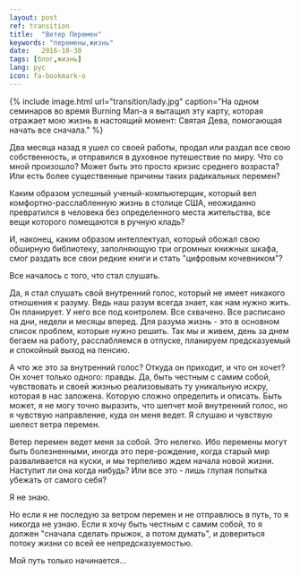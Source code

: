 ```yaml
---
layout: post
ref: transition
title:  "Ветер Перемен"
keywords: "перемены,жизнь"
date:   2016-10-30
tags: [блог,жизнь]
lang: рус
icon: fa-bookmark-o
---
```


{% include image.html url="transition/lady.jpg" caption="На одном семинаров во время Burning Man-a я вытащил эту карту, которая отражает мою жизнь в настоящий момент: Святая Дева, помогающая начать все сначала." %}

Два месяца назад я ушел со своей работы, продал или раздал все свою собственность, и отправился в духовное путешествие по миру. Что со мной произошло? Может быть это просто кризис среднего возраста? Или есть более существенные причины таких радикальных перемен?


Каким образом успешный ученый-компьютерщик, который вел комфортно-расслабленную жизнь в столице США, неожиданно превратился в человека без определенного места жительства, все вещи которого помещаются в ручную кладь?


И, наконец, каким образом интеллектуал, который обожал свою обширную библиотеку, заполняющую три огромных книжных шкафа, смог раздать все свои редкие книги и стать "цифровым кочевником"?


Все началось с того, что стал слушать.


Да, я стал слушать свой внутренний голос, который не имеет никакого отношения к разуму. Ведь наш разум всегда знает, как нам нужно жить. Он планирует. У него все под контролем. Все схвачено. Все расписано на дни, недели и месяцы вперед. Для разума жизнь - это в основном список проблем, которые нужно решить. Так мы и живем, день за днем бегаем на работу, расслабляемся в отпуске, планируем предсказуемый и спокойный выход на пенсию.


А что же это за внутренний голос? Откуда он приходит, и что он хочет? Он хочет только одного: правды. Да, быть честным с самим собой, чувствовать и своей жизнью реализовывать ту уникальную искру, которая в нас заложена. Которую сложно определить и описать. Быть может, я не могу точно выразить, что шепчет мой внутренний голос, но я чувствую направление, куда он меня ведет. Я слушаю и чувствую шелест ветра перемен.


Ветер перемен ведет меня за собой. Это нелегко. Ибо перемены могут быть болезненными, иногда это пере-рождение, когда старый мир разваливается на куски, и мы терпеливо ждем начала новой жизни. Наступит ли она когда нибудь? Или все это - лишь глупая попытка убежать от самого себя?


Я не знаю.


Но если я не последую за ветром перемен и не отправлюсь в путь, то я никогда не узнаю. Если я хочу быть честным с самим собой, то я должен "сначала сделать прыжок, а потом думать", и довериться потоку жизни со всей ее непредсказуемостью.


Мой путь только начинается...
